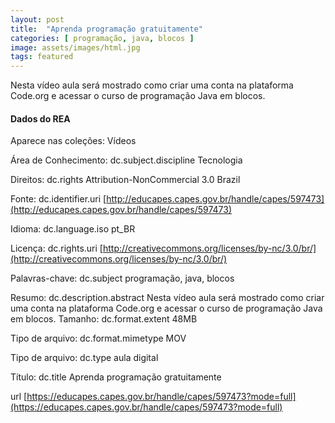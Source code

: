 ```yaml
---
layout: post
title:  "Aprenda programação gratuitamente"
categories: [ programação, java, blocos ]
image: assets/images/html.jpg
tags: featured
---
```


Nesta vídeo aula será mostrado como criar uma conta na plataforma Code.org e acessar o curso de programação Java em blocos.

#### Dados do REA

Aparece nas coleções:	Vídeos

Área de Conhecimento: dc.subject.discipline	Tecnologia

Direitos: dc.rights	Attribution-NonCommercial 3.0 Brazil

Fonte: dc.identifier.uri	[http://educapes.capes.gov.br/handle/capes/597473](http://educapes.capes.gov.br/handle/capes/597473)

Idioma: dc.language.iso	pt_BR

Licença: dc.rights.uri	[http://creativecommons.org/licenses/by-nc/3.0/br/](http://creativecommons.org/licenses/by-nc/3.0/br/)

Palavras-chave: dc.subject	programação, java, blocos

Resumo: dc.description.abstract	Nesta vídeo aula será mostrado como criar uma conta na plataforma Code.org e acessar o curso de programação Java em blocos.
Tamanho: dc.format.extent	48MB

Tipo de arquivo: dc.format.mimetype	MOV

Tipo de arquivo: dc.type	aula digital

Título: dc.title	Aprenda programação gratuitamente

url	[https://educapes.capes.gov.br/handle/capes/597473?mode=full](https://educapes.capes.gov.br/handle/capes/597473?mode=full)
